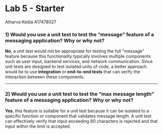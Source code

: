 # Lab 5 - Starter

Atharva Kedia
A17478027

### 1) Would you use a unit test to test the “message” feature of a messaging application? Why or why not?

**No**, a unit test would not be appropriate for testing the full "message" feature because this functionality typically involves multiple components such as user input, backend services, and network communication. Since unit tests are designed to test isolated units of code, a better approach would be to use **integration** or **end-to-end tests** that can verify the interaction between these components.

---

### 2) Would you use a unit test to test the “max message length” feature of a messaging application? Why or why not?

**Yes**, this feature is suitable for a unit test because it can be isolated to a specific function or component that validates message length. A unit test can effectively verify that input exceeding 80 characters is rejected and that input within the limit is accepted.

